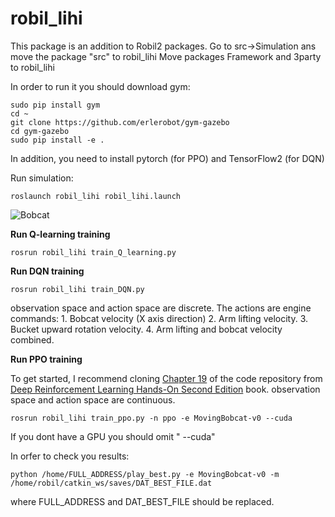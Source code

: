 # robil_lihi
This package is an addition to Robil2 packages.
Go to src->Simulation ans move the package "src" to robil_lihi
Move packages Framework and 3party to robil_lihi

In order to run it you should download gym:
```
sudo pip install gym
cd ~
git clone https://github.com/erlerobot/gym-gazebo
cd gym-gazebo
sudo pip install -e .
```
In addition, you need to install pytorch (for PPO) and TensorFlow2 (for DQN)

  
Run simulation:
```
roslaunch robil_lihi robil_lihi.launch
```
![Bobcat](https://github.com/Lihikal/robil_lihi_GIBUI/blob/master/Pictures/bobcat_and_pile.png)

**Run Q-learning training** 
```
rosrun robil_lihi train_Q_learning.py
```
**Run DQN training** 
```
rosrun robil_lihi train_DQN.py
```
observation space and action space are discrete. 
The actions are engine commands: 1. Bobcat velocity (X axis direction)
                                 2. Arm lifting velocity.
                                 3. Bucket upward rotation velocity.
                                 4. Arm lifting and bobcat velocity combined.
                                 
**Run PPO training**  

To get started, I recommend cloning [Chapter 19](https://github.com/PacktPublishing/Deep-Reinforcement-Learning-Hands-On-Second-Edition/tree/master/Chapter19)  of the code repository from [Deep Reinforcement Learning Hands-On Second Edition](https://www.zbukarf1.ga/book.php?id=xKdhDwAAQBAJ,) book.
observation space and action space are continuous. 
```                             
rosrun robil_lihi train_ppo.py -n ppo -e MovingBobcat-v0 --cuda
```  
If you dont have a GPU you should omit " --cuda"

In orfer to check you results:
```                             
python /home/FULL_ADDRESS/play_best.py -e MovingBobcat-v0 -m /home/robil/catkin_ws/saves/DAT_BEST_FILE.dat
``` 
where FULL_ADDRESS and DAT_BEST_FILE should be replaced.
